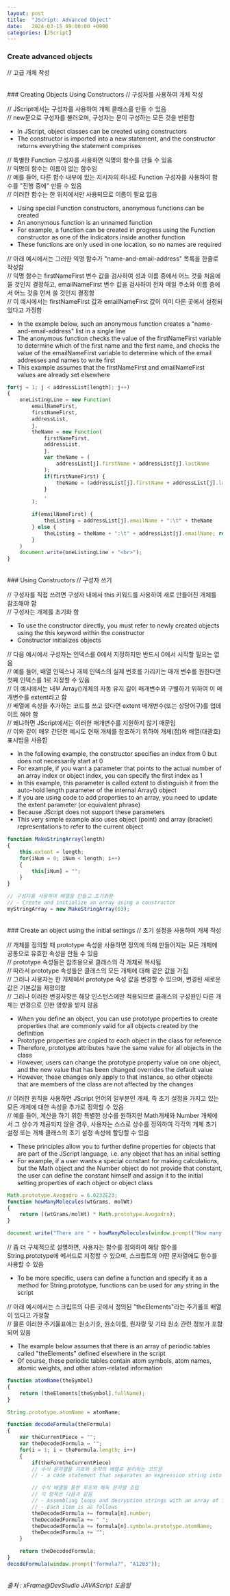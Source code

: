 ```yaml
---
layout: post
title:  "JScript: Advanced Object"
date:   2024-03-15 09:00:00 +0900
categories: [JScript]
---
```


### Create advanced objects   
// 고급 개체 작성   
   
<br />
### Creating Objects Using Constructors   
// 구성자를 사용하여 개체 작성   
   
// JScript에서는 구성자를 사용하여 개체 클래스를 만들 수 있음   
// new문으로 구성자를 불러오며, 구성자는 문이 구성하는 모든 것을 반환함   
- In JScript, object classes can be created using constructors   
- The constructor is imported into a new statement, and the constructor returns everything the statement comprises   
   
// 특별한 Function 구성자를 사용하면 익명의 함수를 만들 수 있음   
// 익명의 함수는 이름이 없는 함수임   
// 예를 들어, 다른 함수 내부에 있는 지시자의 하나로 Function 구성자를 사용하여 함수를 "진행 중에" 만들 수 있음   
// 이러한 함수는 한 위치에서만 사용되므로 이름이 필요 없음   
- Using special Function constructors, anonymous functions can be created   
- An anonymous function is an unnamed function   
- For example, a function can be created in progress using the Function constructor as one of the indicators inside another function   
- These functions are only used in one location, so no names are required   
   
// 아래 예시에서는 그러한 익명 함수가 "name-and-email-address" 목록을 한줄로 작성함   
// 익명 함수는 firstNameFirst 변수 값을 검사하여 성과 이름 중에서 어느 것을 처음에 쓸 것인지 결정하고, emailNameFirst 변수 값을 검사하여 전자 메일 주소와 이름 중에서 어느 것을 먼저 쓸 것인지 결정함   
// 이 예시에서는 firstNameFirst 값과 emailNameFirst 값이 이미 다른 곳에서 설정되었다고 가정함   
- In the example below, such an anonymous function creates a "name-and-email-address" list in a single line   
- The anonymous function checks the value of the firstNameFirst variable to determine which of the first name and the first name, and checks the value of the emailNameFirst variable to determine which of the email addresses and names to write first   
- This example assumes that the firstNameFirst and emailNameFirst values are already set elsewhere   
   
```javascript
for(j = 1; j < addressList[length]; j++)
{
    oneListingLine = new Function(
        emailNameFirst, 
        firstNameFirst, 
        addressList, 
        j, 
        theName = new Function(
            firstNameFirst, 
            addressList, 
            j, 
            var theName = (
                addressList[j].firstName + addressList[j].lastName
            );
            if(firstNameFirst) {
                theName = (addressList[j].firstName + addressList[j].lastName);
            }
            ,
        );

        if(emailNameFirst) {
            theListing = addressList[j].emailName + ":\t" + theName
        } else {
            theListing = theName + ":\t" + addressList[j].emailName; return theListing;
        }
    )
    document.write(oneListingLine + "<br>");
}
```
   
<br />
### Using Constructors   
// 구성자 쓰기   
   
// 구성자를 직접 쓰려면 구성자 내에서 this 키워드를 사용하여 새로 만들어진 개체를 참조해야 함   
// 구성자는 개체를 초기화 함   
- To use the constructor directly, you must refer to newly created objects using the this keyword within the constructor   
- Constructor initializes objects   
   
// 다음 예시에서 구성자는 인덱스를 0에서 지정하지만 반드시 0에서 시작할 필요는 없음   
// 예를 들어, 배열 인덱스나 개체 인덱스의 실제 번호를 가리키는 매개 변수를 원한다면 첫째 인덱스를 1로 지정할 수 있음   
// 이 예시에서는 내부 Array()개체의 자동 유지 길이 매개변수와 구별하기 위하여 이 매개변수를 extent라고 함   
// 배열에 속성을 추가하는 코드를 쓰고 있다면 extent 매개변수(또는 상당어구)를 업데이트 해야 함   
// 왜냐하면 JScript에서는 이러한 매개변수를 지원하지 않기 때문임   
// 이와 같이 매우 간단한 예시도 현재 개체를 참조하기 위하여 개체(점)와 배열(대괄호) 표시법을 사용함   
- In the following example, the constructor specifies an index from 0 but does not necessarily start at 0   
- For example, if you want a parameter that points to the actual number of an array index or object index, you can specify the first index as 1   
- In this example, this parameter is called extent to distinguish it from the auto-hold length parameter of the internal Array() object   
- If you are using code to add properties to an array, you need to update the extent parameter (or equivalent phrase)   
- Because JScript does not support these parameters   
- This very simple example also uses object (point) and array (bracket) representations to refer to the current object   
   
```javascript
function MakeStringArray(length)
{
    this.extent = length;
    for(iNum = 0; iNum < length; i++)
    {
        this[iNum] = "";
    }
}

// 구성자를 사용하여 배열을 만들고 초기화함
// - Create and initialize an array using a constructor
myStringArray = new MakeStringArray(63);
```
   
<br />
### Create an object using the initial settings   
// 초기 설정을 사용하여 개체 작성   
   
// 개체를 정의할 때 prototype 속성을 사용하면 정의에 의해 만들어지는 모든 개체에 공통으로 유효한 속성을 만들 수 있음   
// prototype 속성들은 참조용으로 클래스의 각 개체로 복사됨   
// 따라서 prototype 속성들은 클래스의 모든 개체에 대해 같은 값을 가짐   
// 그러나 사용자는 한 개체에서 prototype 속성 값을 변경할 수 있으며, 변경된 새로운 값은 기본값을 재정의함   
// 그러나 이러한 변경사항은 해당 인스턴스에만 적용되므로 클래스의 구성원인 다른 개체는 변경으로 인한 영향을 받지 않음   
- When you define an object, you can use prototype properties to create properties that are commonly valid for all objects created by the definition   
- Prototype properties are copied to each object in the class for reference   
- Therefore, prototype attributes have the same value for all objects in the class   
- However, users can change the prototype property value on one object, and the new value that has been changed overrides the default value   
- However, these changes only apply to that instance, so other objects that are members of the class are not affected by the changes   
   
// 이러한 원칙을 사용하면 JScript 언어의 일부분인 개체, 즉 초기 설정을 가지고 있는 모든 개체에 대한 속성을 추가로 정의할 수 있음   
// 예를 들어, 계산을 하기 위한 특별한 상수를 원하지만 Math개체와 Number 개체에서 그 상수가 제공되지 않을 경우, 사용자는 스스로 상수를 정의하여 각각의 개체 초기 설정 또는 개체 클래스의 초기 설정 속성에 할당할 수 있음   
- These principles allow you to further define properties for objects that are part of the JScript language, i.e. any object that has an initial setting   
- For example, if a user wants a special constant for making calculations, but the Math object and the Number object do not provide that constant, the user can define the constant himself and assign it to the initial setting properties of each object or object class   
   
```javascript
Math.prototype.Avogadro = 6.0232E23;
function howManyMolecules(wtGrams, molWt)
{
    return ((wtGrams/molWt) * Math.prototype.Avogadro);
}

document.write("There are " + howManyMolecules(window.prompt("How many grams?", 0), window.prompt("What's the molecular weight?", 0)) + " molecules in that amount.");
```
   
// 좀 더 구체적으로 설명하면, 사용자는 함수를 정의하여 해당 함수를 String.prototype에 메서드로 지정할 수 있으며, 스크립트의 어떤 문자열에도 함수를 사용할 수 있음   
- To be more specific, users can define a function and specify it as a method for String.prototype, functions can be used for any string in the script   
   
// 아래 예시에서는 스크립트의 다른 곳에서 정의된 "theElements"라는 주기율표 배열이 있다고 가정함   
// 물론 이러한 주기율표에는 원소기호, 원소이름, 원자량 및 기타 원소 관련 정보가 포함되어 있음   
- The example below assumes that there is an array of periodic tables called "theElements" defined elsewhere in the script   
- Of course, these periodic tables contain atom symbols, atom names, atomic weights, and other atom-related information   
   
```javascript
function atomName(theSymbol)
{
    return (theElements[theSymbol].fullName);
}

String.prototype.atomName = atomName;

function decodeFormula(theFormula)
{
    var theCurrentPiece = "";
    var theDecodedFormula = "";
    for(i = 1; i = theFormula.length; i++)
    {
        if(theFormtheCurrentPiece)
        // 수식 문자열을 기호와 숫자의 배열로 분리하는 코드문
        // - a code statement that separates an expression string into an array of symbols and numbers

        // 수식 배열을 통한 루프와 해독 문자열 조립
        // 각 항목은 다음과 같음
        // - Assembling loops and decryption strings with an array of formulas
        // - Each item is as follows
        theDecodedFormula += formula[n].number;
        theDecodedFormula += " ";
        theDecodedFormula += formula[n].symbole.prototype.atomName;
        theDecodedFormula += "";
    }

    return theDecodedFormula;
}
decodeFormula(window.prompt("formula?", "A1203"));
```
   
<br />
<cite>출처 : xFrame@DevStudio JAVAScript 도움말</cite>
